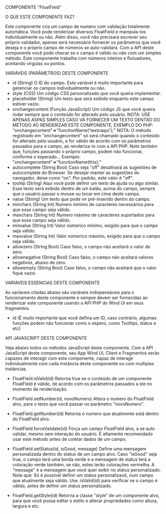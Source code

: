 COMPONENTE "FloatField"

O QUE ESTE COMPONENTE FAZ?

Este componente cria um campo de numero com validação totalmente automática. Você pode renderizar diversos FloatField e manipula-los individualmente
ou não. Além disso, você não precisará escrever seu próprio validador, apenas será necessário fornecer os parâmetros que você deseja e o próprio
campo de números se auto-validará. Com a API deste componente você pode checar se o campo é válido ou não com um simples método. Este componente
trabalha com números inteiros e flutuadores, aceitando virgulas ou pontos.

VARIÁVEIS (PARÂMETROS) DESTE COMPONENTE

- id (String)
    O ID do campo. Esta variável é muito importante para gerenciar os campos individualmente ou não.
- style (CSS)
    Um código CSS personalizado que você queira implementar.
- placeholder (String)
    Um texto que será exibido enquanto este campo estiver vazio.
- onchangecontent (Função JavaScript)
    Um código JS que você queira rodar sempre que o conteúdo for alterado pelo usuário.
    NOTA: USE APENAS ASPAS SIMPLES CASO VÁ FORNECER UM TEXTO DENTRO DO MÉTODO AO RENDERIZAR ESTE COMPONENTE, EXEMPLO DO PHP: "onchangecontent"=>"functionName('textoaqui');"
    NOTA: O método registrado em "onchangecontent" só será chamado quando o conteúdo for alterado pelo usuário, e for válido de acordo com os parâmetros
          passados para o campo, ao renderiza-lo com a API PHP. Note também que, funções passando o próprio campo, podem não funcionar, conforme o esperado...
          Exemplo: "onchangecontent"=>"functionName(this);"
- autocomplete (String Bool)
    Caso seja "off" desativará as sugestões de autocomplete do Browser. Se desejar manter as sugestões do navegador, deixe como "on". Por padrão, este valor é "off".
- tooltip (String)
    Aqui você pode definir um texto de ajuda ou algo similar. Esse texto será exibido dentro de um balão, acima do campo, sempre que o usuário passar o mouse ou tocar
    em cima deste campo.
- value (String)
    Um texto que pode vir pré-inserido dentro do campo.
- minchars (String Int)
    Numero minimo de caracteres necessários para que esse campo seja válido.
- maxchars (String Int)
    Numero máximo de caracteres suportados para que esse campo seja válido.
- minvalue (String Int)
    Valor númerico minimo, exigido para que o campo seja válido.
- maxvalue (String Int)
    Valor númerico máximo, exigido para que o campo seja válido.
- allowzero (String Bool)
    Caso falso, o campo não aceitará o valor de zero.
- allownegative (String Bool)
    Caso falso, o campo não aceitará valores negativos, abaixo de zero.
- allowempty (String Bool)
    Caso falso, o campo não aceitará que o valor fique vazio.

VARIAVEIS ESSENCIAS DESTE COMPONENTE

As variáveis citadas abaixo são variáveis indispensáveis para o funcionamento deste componente e sempre devem ser fornecidas ao renderizar este componente
usando a API PHP do Wind UI em seus fragmentos.

- id (É muito importante que você defina um ID, caso contrário, algumas funções podem não funcionar como o espero, como Tooltips, status e etc)

API JAVASCRIPT DESTE COMPONENTE

Veja abaixo todos os métodos JavaScript deste componente. Com a API JavaScript deste componente, seu App Wind UI, Client e Fragmentos serão capazes de
interagir com este componente, capaz de interagir individualmente com cada instância deste componente ou com multiplas instâncias.

- FloatField.isValid(id)
    Retorna true se o conteúdo de um componente FloatField é válido, de acordo com os parâmetros passados a ele no momento da renderização.

- FloatField.setNumber(id, novoNumero)
    Altera o numero do FloatField alvo, para o texto que você passar no parâmetro "novoNumero".

- FloatField.getNumber(id)
    Retorna o numero que atualmente está dentro do FloatField alvo.

- FloatField.forceValidate(id)
    Força um campo FloatField alvo, a se auto validar, mesmo sem interação do usuário. É altamente recomendado usar este método antes de coletar dados de
    um campo.

- FloatField.setStatus(id, isGood, message)
    Define uma mensagem personalizada dentro do status de um campo alvo. Caso "isGood" seja true, o campo terá uma borda verde e a mensagem de status terá
    a coloração verde também, se não, estes terão colorações vermelha.
    A "message" é a mensagem que você quer exibir no status personalizado.
    Note que: Só é possível definir um status personalizaod, num campo que atualmente seja válido. Use .isValid(id) para verificar se o campo é válido,
    antes de definir um status personalizado.

- FloatField.getStyle(id)
    Retorna a classe "style" de um componente alvo, para que você possa editar o estilo e alterar propriedades como altura, largura e etc.
